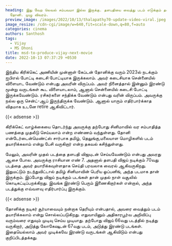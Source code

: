 ```yaml
---
heading: இது வேற லெவல் சம்பவமா இல்ல இருக்கு. தளபதியை வைத்து படம் எடுக்கும் தல
  தோனி. முழு விவரம்.
preview_image: /images/2022/10/13/thalapathy70-update-video-viral.jpeg
image_resize: /cdn-cgi/image/w=640,fit=scale-down,q=80,f=auto
categories: cinema
authors: Santhosh
tags:
  - Vijay
  - MS Dhoni
title: msd-to-produce-vijay-next-movie
date: 2022-10-13 07:37:29 +0530
---
```

இந்திய கிரிக்கெட் அணியின் முன்னாள் கேப்டன் தோனிக்கு வரும் 2023ல் நடக்கும் ஐபிஎல் போட்டி கடைசி போட்டியாக இருக்கலாம். அவர் கடைசியாக சென்னையில் விளையாட வேண்டும் என்பது அவரின் விருப்பம். அவர் நினைத்தால் இன்னும் இரண்டு மூன்று வருடங்கள் கூட விளையாடலாம், ஆனால் சென்னையில் கடைசி போட்டி இருக்கவேண்டும். ரசிகர்களை சந்திக்க வேண்டும் என்பது வரின் விருப்பம். அவருக்கு நல்ல ஒரு சென்ட்-ஆப் இருந்திருக்க வேண்டும். ஆனால் யாரும் எதிர்பார்க்காத விதமாக உடனே retire ஆகிவிட்டார்.

{{< adsense >}}

கிரிக்கெட் வாழ்க்கையை தொடர்ந்து அவருக்கு தற்போது சினிமாவில் வர சம்பாதித்த பணத்தை முதலீடு செய்யலாம் என்ற எண்ணம் வந்துள்ளது. தோனி என்டேர்டைன்மெண்ட்ஸ் சார்பாக தமிழ், தெலுங்கு,மலையாள மொழிகளில் படம் தயாரிக்கலாம் என்று பேசி வருகிறார் என்ற தகவல் கசிந்துள்ளது.

மேலும், அவரின் முதல் படத்தை தளபதி விஜயுடன் செய்யவேண்டும் என்பது அவரது ஆசை போல. அவருக்கு ராசியான எண் 7. அதனால் தளபதி விஜய் நடிக்கும் 70வது படத்தை அவர் தயாரிக்கவுள்ளதாக செய்தி பரவலாக வைரல் ஆகிவருகிறது. இதுமட்டும் நடந்துவிட்டால் தமிழ் சினிமாவின் பெரிய ஓப்பனிங், அந்த படமாக தான் இருக்கும். இப்போது விஜய் நடிக்கும் படங்கள் தான் முதல் நாள் வசூலில் கொடிகட்டிப்பறக்கிறது. இவங்க இரண்டு பெரும் இணைகிறார்கள் என்றால், அந்த படத்துக்கு எவ்வளவு எதிர்பார்ப்பு இருக்கும்.

{{< adsense >}}

தோனிக்கு நடிகர் சூர்யாவையும் நன்றாக தெரியும் என்பதால், அவரை வைத்தும் படம் தயாரிக்கலாம் என்று சொல்லப்படுகிறது. எதுவாயினும் அதிகாரபூர்வ அறிவிப்பு வரும்வரை எதுவும் முடிவு செய்ய முடியாது. தற்போது விஜய் 66வது படத்தில் நடித்து வருகிறார், அடுத்து லோகேஷுடன் 67வது படம், அடுத்து இரண்டு படங்கள். இதையெல்லாம் அவர் முடிக்கவே இரண்டு வருடங்கள் ஆகிவிடும் என்பது குறிப்பிடத்தக்கது.